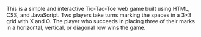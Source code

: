 This is a simple and interactive Tic-Tac-Toe web game built using HTML, CSS, and JavaScript. Two players take turns marking the spaces in a 3×3 grid with X and O. The player who succeeds in placing three of their marks in a horizontal, vertical, or diagonal row wins the game. 
